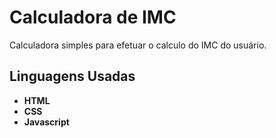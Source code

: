 # Calculadora de IMC

Calculadora simples para efetuar o calculo do IMC do usuário.


## Linguagens Usadas

- **HTML**
- **CSS**  
- **Javascript**
